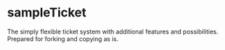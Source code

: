# sampleTicket
The simply flexible ticket system with additional features and possibilities. 
Prepared for forking and copying as is.
